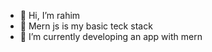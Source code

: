 - 👋 Hi, I’m rahim
- 👀 Mern js is my basic teck stack 
- 🌱 I’m currently developing an app with mern 
